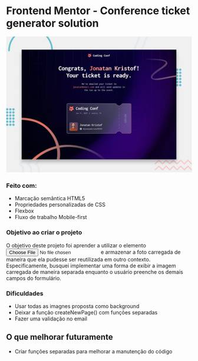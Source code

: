 # Frontend Mentor - Conference ticket generator solution

![Design preview for the Conference ticket generator coding challenge](./preview.jpg)

### Feito com:

- Marcação semântica HTML5
- Propriedades personalizadas de CSS
- Flexbox
- Fluxo de trabalho Mobile-first

### Objetivo ao criar o projeto  

O objetivo deste projeto foi aprender a utilizar o elemento <input type="file"> e armazenar a foto carregada de maneira que ela pudesse ser reutilizada em outro contexto. Especificamente, busquei implementar uma forma de exibir a imagem carregada de maneira separada enquanto o usuário preenche os demais campos do formulário.


### Dificuldades 

- Usar todas as imagnes proposta como background
- Deixar a função createNewPage() com funções separadas
- Fazer uma validação no email 

## O que melhorar futuramente 

- Criar funções separadas para melhorar a manutenção do código
